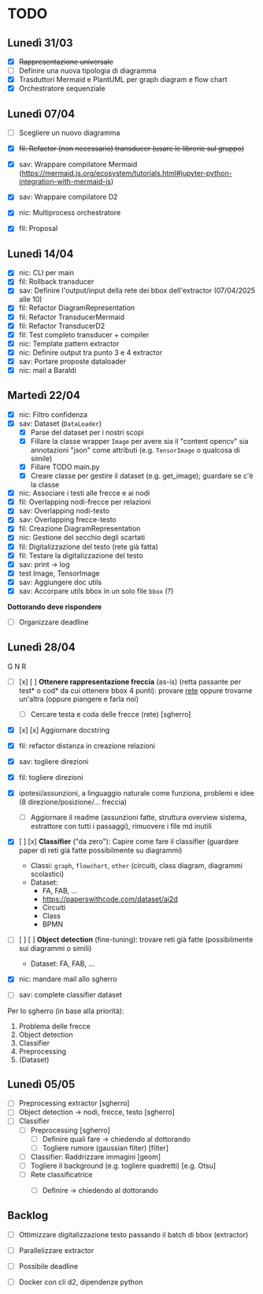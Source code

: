 # TODO

## Lunedì 31/03

- [x] ~~Rappresentazione universale~~
- [ ] Definire una nuova tipologia di diagramma
- [x] Trasduttori Mermaid e PlantUML per graph diagram e flow chart
- [x] Orchestratore sequenziale

## Lunedì 07/04

- [ ] Scegliere un nuovo diagramma
- [x] ~~fil: Refactor (non necessario) transducer (usare le librerie sul gruppo)~~
- [x] sav: Wrappare compilatore Mermaid (https://mermaid.js.org/ecosystem/tutorials.html#jupyter-python-integration-with-mermaid-js)
- [x] sav: Wrappare compilatore D2
- [x] nic: Multiprocess orchestratore
- [x] fil: Proposal


## Lunedì 14/04

- [x] nic: CLI per main
- [x] fil: Rollback transducer
- [x] sav: Definire l'output/input della rete dei bbox dell'extractor (07/04/2025 alle 10)
- [x] fil: Refactor DiagramRepresentation
- [x] fil: Refactor TransducerMermaid
- [x] fil: Refactor TransducerD2
- [x] fil: Test completo transducer + compiler
- [x] nic: Template pattern extractor
- [x] nic: Definire output tra punto 3 e 4 extractor
- [x] sav: Portare proposte dataloader
- [x] nic: mail a Baraldi

## Martedì 22/04

- [x] nic: Filtro confidenza
- [x] sav: Dataset (`DataLoader`)
  - [x] Parse del dataset per i nostri scopi
  - [x] Fillare la classe wrapper `Image` per avere sia il "content opencv" sia annotazioni "json" come attributi (e.g. `TensorImage` o qualcosa di simile)
  - [x] Fillare TODO main.py
  - [x] Creare classe per gestire il dataset (e.g. get_image); guardare se c'è la classe
- [x] nic: Associare i testi alle frecce e ai nodi
- [x] fil: Overlapping nodi-frecce per relazioni
- [x] sav: Overlapping nodi-testo
- [x] sav: Overlapping frecce-testo
- [x] fil: Creazione DiagramRepresentation
- [x] nic: Gestione del secchio degli scartati
- [x] fil: Digitalizzazione del testo (rete già fatta)
- [x] fil: Testare la digitalizzazione del testo
- [x] sav: print -> log
- [x] test Image, TensorImage
- [x] sav: Aggiungere doc utils
- [x] sav: Accorpare utils bbox in un solo file `bbox` (?)

**Dottorando deve rispondere**

- [ ] Organizzare deadline

## Lunedì 28/04


   G   N   R
- [ ] [x] [ ] **Ottenere rappresentazione freccia** (as-is) (retta passante per test* o cod* da cui ottenere bbox 4 punti): provare [rete](https://link.springer.com/article/10.1007/s10032-020-00361-1) oppure trovarne un'altra (oppure piangere e farla noi)
  - [ ] Cercare testa e coda delle frecce (rete) [sgherro]
- [x] [x] [x] Aggiornare docstring
- [x] fil: refactor distanza in creazione relazioni
- [x] sav: togliere direzioni
- [x] fil: togliere direzioni
- [x] ipotesi/assunzioni, a linguaggio naturale come funziona, problemi e idee (8 direzione/posizione/... freccia)
  - [ ] Aggiornare il readme (assunzioni fatte, struttura overview sistema, estrattore con tutti i passaggi), rimuovere i file md inutili
- [x] [ ] [x] **Classifier** ("da zero"): Capire come fare il classifier (guardare paper di reti già fatte possibilmente su diagrammi)
  - Classi: `graph`, `flowchart`, `other` (circuiti, class diagram, diagrammi scolastici)
  - Dataset:
    - FA, FAB, ...
    - https://paperswithcode.com/dataset/ai2d
    - Circuiti
    - Class
    - BPMN
- [ ] [ ] [ ] **Object detection** (fine-tuning): trovare reti già fatte (possibilmente sui diagrammi o simili)
  - Dataset: FA, FAB, ...
- [x] nic: mandare mail allo sgherro
- [ ] sav: complete classifier dataset


Per lo sgherro (in base alla priorità):

1. Problema delle frecce
2. Object detection
3. Classifier
4. Preprocessing
5. (Dataset)


## Lunedì 05/05

- [ ] Preprocessing extractor [sgherro]
- [ ] Object detection -> nodi, frecce, testo [sgherro]
- [ ] Classifier
  - [ ] Preprocessing [sgherro]
    - [ ] Definire quali fare -> chiedendo al dottorando
    - [ ] Togliere rumore (gaussian filter) [filter]
  - [ ] Classifier: Raddrizzare immagini [geom]
  - [ ] Togliere il background (e.g. togliere quadretti) [e.g. Otsu]
  - [ ] Rete classificatrice
    - [ ] Definire -> chiedendo al dottorando



## Backlog

- [ ] Ottimizzare digitalizzazione testo passando il batch di bbox (extractor)
- [ ] Parallelizzare extractor
- [ ] Possibile deadline
- [ ] Docker con cli d2, dipendenze python 




